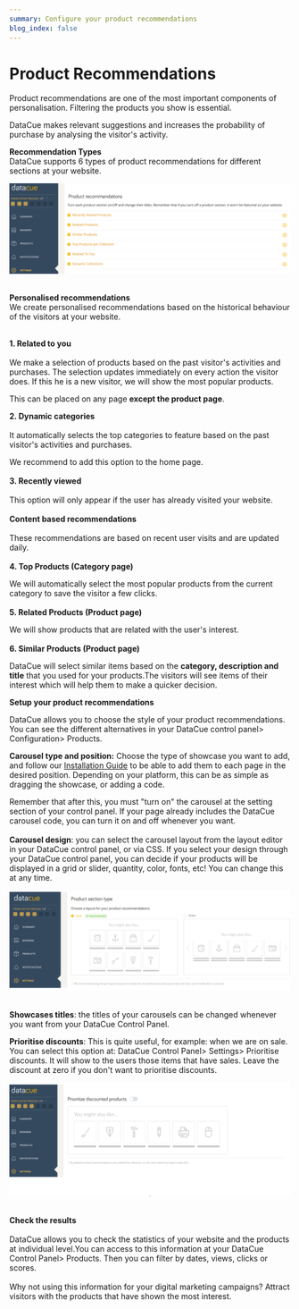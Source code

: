 ```yaml
---
summary: Configure your product recommendations
blog_index: false
---
```

# Product Recommendations

Product recommendations are one of the most important components of personalisation. Filtering the products you show is essential. 

DataCue makes relevant suggestions and increases the probability of purchase by analysing the visitor's activity. 

**Recommendation Types**\
DataCue supports 6 types of product recommendations for different sections at your website. 

![](/media/product-recommendation.jpg)

\
**Personalised recommendations**\
We create personalised recommendations based on the historical behaviour of the visitors at your website.

\
**1. Related to you**\
\
We make a selection of products based on the past visitor's activities and purchases. The selection updates immediately on every action the visitor does. If this he is a new visitor, we will show the most popular products. 

This can be placed on any page **except the product page**.

**2. Dynamic categories**\
\
It automatically selects the top categories to feature based on the past visitor's activities and purchases.                                          

We recommend to add this option to the home page.\
\
**3. Recently viewed**\
\
This option will only appear if the user has already visited your website. \
\
**Content based recommendations**\
\
These recommendations are based on recent user visits and are updated daily.\
\
**4. Top Products (Category page)**

We will automatically select the most popular products from the current category to save the visitor a few clicks.\
\
**5. Related Products (Product page)**

We will show products that are related with the user's interest. \
\
**6. Similar Products (Product page)**

DataCue will select similar items based on the **category, description and title** that you used for your products.The visitors will see items of their interest which will help them to make a quicker decision.  

**Setup your product recommendations**

DataCue allows you to choose the style of your product recommendations. You can see the different alternatives in your DataCue control panel> Configuration> Products.

**Carousel type and position:** Choose the type of showcase you want to add, and follow our [Installation Guide](https://help.datacue.co/install/) to be able to add them to each page in the desired position. Depending on your platform, this can be as simple as dragging the showcase, or adding a code.

Remember that after this, you must "turn on" the carousel at the setting section of your control panel. If your page already includes the DataCue carousel code, you can turn it on and off whenever you want.\
\
**Carousel design**: you can select the carousel layout from the layout editor in your DataCue control panel, or via CSS. If you select your design through your DataCue control panel, you can decide if your products will be displayed in a grid or slider, quantity, color, fonts, etc! You can change this at any time.

![](/media/product-section-type-grid-slider-.jpg)

\
**Showcases titles**: the titles of your carousels can be changed whenever you want from your DataCue Control Panel. 

**Prioritise discounts**: This is quite useful, for example: when we are on sale. You can select this option at: DataCue Control Panel> Settings> Prioritise discounts. It will show to the users those items that have sales. Leave the discount at zero if you don't want to prioritise discounts.

![](/media/prioritize-discount-products.png)

\
**Check the results**\
\
DataCue allows you to check the statistics of your website and the products at individual level.You can access to this information at your DataCue Control Panel> Products. Then you can filter by dates, views, clicks or scores.\
 \
Why not using this information for your digital marketing campaigns? Attract visitors with the products that have shown the most interest.